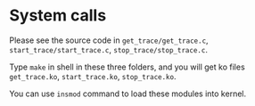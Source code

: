 # System calls

Please see the source code in `get_trace/get_trace.c`, `start_trace/start_trace.c`, `stop_trace/stop_trace.c`.

Type `make` in shell in these three folders, and you will get ko files `get_trace.ko`, `start_trace.ko`, `stop_trace.ko`.

You can use `insmod` command to load these modules into kernel.